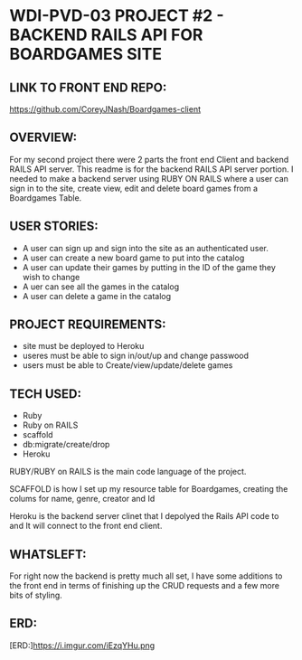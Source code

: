 WDI-PVD-03 PROJECT #2 - BACKEND RAILS API FOR BOARDGAMES SITE
===============================================================

LINK TO FRONT END REPO:
-----------------------
https://github.com/CoreyJNash/Boardgames-client

OVERVIEW:
----------

For my second project there were 2 parts the front end Client and backend RAILS API server.  This readme is for the backend RAILS API server portion.  I needed to make a backend server using RUBY ON RAILS where a user can sign in to the site, create view, edit and delete board games from a Boardgames Table.  

USER STORIES:
----------------
- A user can sign up and sign into the site as an authenticated user.
- A user can create a new board game to put into the catalog 
- A user can update their games by putting in the ID of the game they wish to change 
- A uer can see all the games in the catalog
- A user can delete a game in the catalog

PROJECT REQUIREMENTS:
----------------------
- site must be deployed to Heroku
- useres must be able to sign in/out/up and change passwood
- users must be able to Create/view/update/delete games

TECH USED:
-----------
- Ruby
- Ruby on RAILS
- scaffold
- db:migrate/create/drop
- Heroku 

RUBY/RUBY on RAILS is the main code language of the project.

SCAFFOLD is how I set up my resource table for Boardgames, creating the colums for name, genre, creator and Id

Heroku is the backend server clinet that I depolyed the Rails API code to and It will connect to the front end client.

WHATSLEFT:
-----------

For right now the backend is pretty much all set, I have some additions to the front end in terms of finishing up the CRUD requests and a few more bits of styling.

ERD:
------
[ERD:]https://i.imgur.com/iEzqYHu.png

